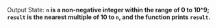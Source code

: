 Output State: **`n` is a non-negative integer within the range of 0 to 10^9; `result` is the nearest multiple of 10 to `n`, and the function prints `result`.**